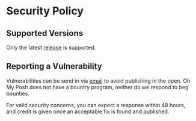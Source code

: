 # Security Policy

## Supported Versions

Only the latest [release][releases] is supported.

## Reporting a Vulnerability

Vulnerabilities can be send in via [email][email] to avoid publishing in the open.
Oh My Posh does not have a bountry program, neither do we respond to beg bounties.

For valid security concerns, you can expect a response within 48 hours,
and credit is given once an acceptable fix is found and published.

[releases]: https://github.com/JanDeDobbeleer/oh-my-posh/releases
[email]: mailto:security@ohmyposh.dev
